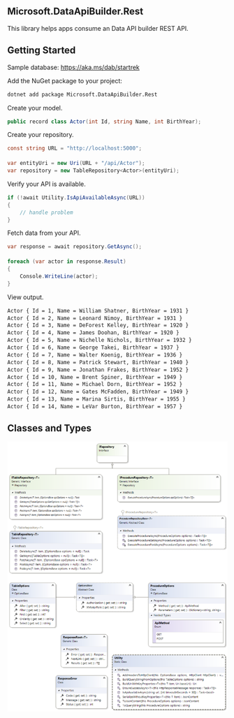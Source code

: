 ## Microsoft.DataApiBuilder.Rest

This library helps apps consume an Data API builder REST API.

## Getting Started

Sample database: https://aka.ms/dab/startrek

Add the NuGet package to your project:
```bash
dotnet add package Microsoft.DataApiBuilder.Rest
```

Create your model.

```csharp
public record class Actor(int Id, string Name, int BirthYear);
```

Create your repository.

```csharp
const string URL = "http://localhost:5000";

var entityUri = new Uri(URL + "/api/Actor");
var repository = new TableRepository<Actor>(entityUri);
```

Verify your API is available.

```csharp
if (!await Utility.IsApiAvailableAsync(URL))
{
    // handle problem
}
```

Fetch data from your API.


```csharp
var response = await repository.GetAsync();

foreach (var actor in response.Result)
{
    Console.WriteLine(actor);
}

```

View output.

```sh
Actor { Id = 1, Name = William Shatner, BirthYear = 1931 }
Actor { Id = 2, Name = Leonard Nimoy, BirthYear = 1931 }
Actor { Id = 3, Name = DeForest Kelley, BirthYear = 1920 }
Actor { Id = 4, Name = James Doohan, BirthYear = 1920 }
Actor { Id = 5, Name = Nichelle Nichols, BirthYear = 1932 }
Actor { Id = 6, Name = George Takei, BirthYear = 1937 }
Actor { Id = 7, Name = Walter Koenig, BirthYear = 1936 }
Actor { Id = 8, Name = Patrick Stewart, BirthYear = 1940 }
Actor { Id = 9, Name = Jonathan Frakes, BirthYear = 1952 }
Actor { Id = 10, Name = Brent Spiner, BirthYear = 1949 }
Actor { Id = 11, Name = Michael Dorn, BirthYear = 1952 }
Actor { Id = 12, Name = Gates McFadden, BirthYear = 1949 }
Actor { Id = 13, Name = Marina Sirtis, BirthYear = 1955 }
Actor { Id = 14, Name = LeVar Burton, BirthYear = 1957 }
```


## Classes and Types

![](ClassDiagram.png)